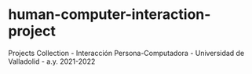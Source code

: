 # human-computer-interaction-project
Projects Collection - Interacción Persona-Computadora - Universidad de Valladolid - a.y. 2021-2022
